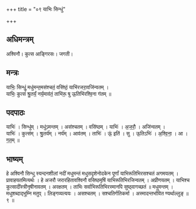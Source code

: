 +++
title = "०९ याभिः सिन्धुं"

+++
## अधिमन्त्रम्
अश्विनौ। कुत्स आङ्गिरसः। जगती।

## मन्त्रः
याभिः॒ सिन्धुं॒ मधु॑मन्त॒मस॑श्चतं॒ वसि॑ष्ठं॒ याभि॑रजरा॒वजि॑न्वतम् ।  
याभिः॒ कुत्सं॑ श्रु॒तर्यं॒ नर्य॒माव॑तं॒ ताभि॑रू॒ षु ऊ॒तिभि॑रश्वि॒ना ग॑तम् ॥

## पदपाठः
याभिः॑ । सिन्धु॑म् । मधु॑ऽमन्तम् । अस॑श्चतम् । वसि॑ष्ठम् । याभिः॑ । अ॒ज॒रौ॒ । अजि॑न्वतम् ।  
याभिः॑ । कुत्स॑म् । श्रु॒तर्य॑म् । नर्य॑म् । आव॑तम् । ताभिः॑ । ऊं॒ इति॑ । सु । ऊ॒तिऽभिः॑ । अ॒श्वि॒ना॒ । आ । ग॒त॒म् ॥

## भाष्यम्
हे अश्विनौ सिन्धु स्यन्दनशीलां नदीं मधुमन्तं मधुसदृशेनोदकेन पूर्णां याभिरूतिभिरसश्चतं अगमयतम् । प्रावाहयतमित्यर्थः । हे अजरौ जरारहितावश्विनौ वसिष्ठमृषिं याभिरूतिभिरजिन्वतम् । अप्रीणयतम् । याभिश्च कुत्सादींस्त्रीनृषीनावतम् । अरक्षतम् । ताभिः सर्वाभिरूतिभिरस्मानपि सुष्ठ्वागच्छतं ॥ मधुमन्तम् । मधुशब्दाद्भूम्नि मतुप् । लिङ्गव्यत्ययः । असश्चतम् । सश्चतिर्गतिकर्मा । अस्मादन्तर्भावित ण्यर्थाल्लुङ् ॥ ९ ॥